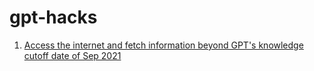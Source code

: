 # gpt-hacks
1. [Access the internet and fetch information beyond GPT's knowledge cutoff date of Sep 2021](https://github.com/saharmor/gpt-hacks/blob/main/gpt_internet_access.py)
